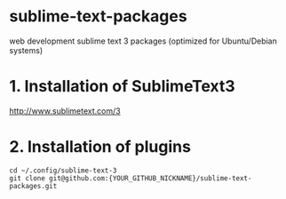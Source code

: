sublime-text-packages
=====================

web development sublime text 3 packages
(optimized for Ubuntu/Debian systems)

# 1. Installation of SublimeText3

http://www.sublimetext.com/3

# 2. Installation of plugins

    cd ~/.config/sublime-text-3
    git clone git@github.com:{YOUR_GITHUB_NICKNAME}/sublime-text-packages.git
